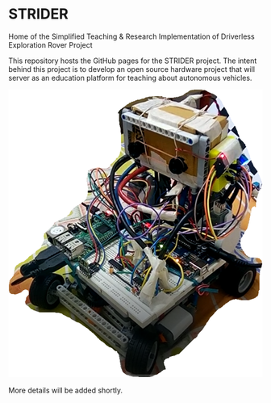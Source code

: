 # STRIDER
Home of the Simplified Teaching & Research Implementation of Driverless Exploration Rover Project

This repository hosts the GitHub pages for the STRIDER project.
The intent behind this project is to develop an open source hardware project
that will server as an education platform for teaching about autonomous vehicles.

![strider.PNG](strider.PNG)

More details will be added shortly.
